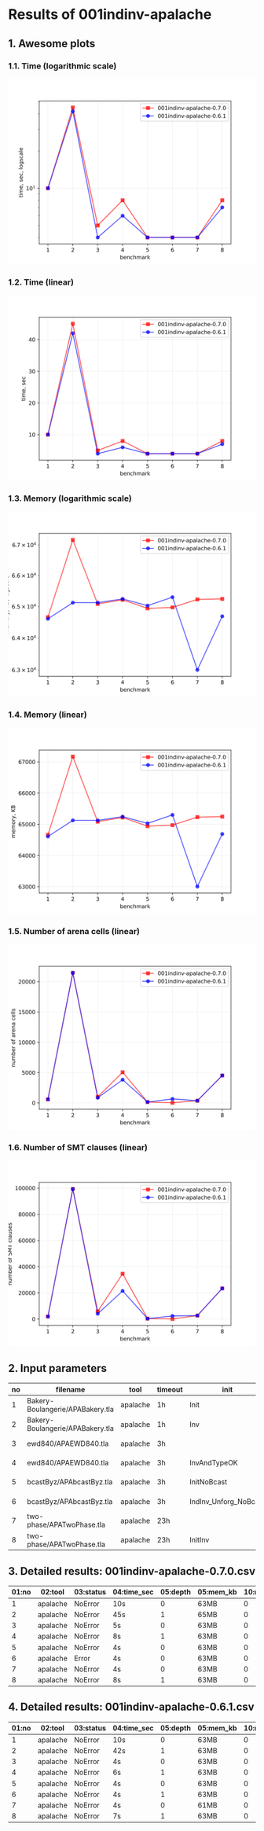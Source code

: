 # Results of 001indinv-apalache


## 1. Awesome plots

### 1.1. Time (logarithmic scale)

![time-log](001indinv-apalache-time-log.svg "Time Log")

### 1.2. Time (linear)

![time-log](001indinv-apalache-time.svg "Time Log")

### 1.3. Memory (logarithmic scale)

![mem-log](001indinv-apalache-mem-log.svg "Memory Log")

### 1.4. Memory (linear)

![mem](001indinv-apalache-mem.svg "Memory Log")

### 1.5. Number of arena cells (linear)

![ncells](001indinv-apalache-ncells.svg "Number of arena cells")

### 1.6. Number of SMT clauses (linear)

![nclauses](001indinv-apalache-nclauses.svg "Number of SMT clauses")

## 2. Input parameters

no  |  filename                          |  tool      |  timeout  |  init                   |  inv                    |  next  |  args
----|------------------------------------|------------|-----------|-------------------------|-------------------------|--------|--------------------------------
1   |  Bakery-Boulangerie/APABakery.tla  |  apalache  |  1h       |  Init                   |  Inv                    |        |  --length=0
2   |  Bakery-Boulangerie/APABakery.tla  |  apalache  |  1h       |  Inv                    |  Inv                    |        |  --length=1
3   |  ewd840/APAEWD840.tla              |  apalache  |  3h       |                         |  InvAndTypeOK           |        |  --length=0 --cinit=ConstInit10
4   |  ewd840/APAEWD840.tla              |  apalache  |  3h       |  InvAndTypeOK           |  InvAndTypeOK           |        |  --length=1 --cinit=ConstInit10
5   |  bcastByz/APAbcastByz.tla          |  apalache  |  3h       |  InitNoBcast            |  IndInv_Unforg_NoBcast  |        |  --length=0 --cinit=ConstInit4
6   |  bcastByz/APAbcastByz.tla          |  apalache  |  3h       |  IndInv_Unforg_NoBcast  |  IndInv_Unforg_NoBcast  |        |  --length=1 --cinit=ConstInit4
7   |  two-phase/APATwoPhase.tla         |  apalache  |  23h      |                         |  Inv                    |        |  --length=0 --cinit=ConstInit7
8   |  two-phase/APATwoPhase.tla         |  apalache  |  23h      |  InitInv                |  Inv                    |        |  --length=1 --cinit=ConstInit7

## 3. Detailed results: 001indinv-apalache-0.7.0.csv

01:no  |  02:tool   |  03:status  |  04:time_sec  |  05:depth  |  05:mem_kb  |  10:ninit_trans  |  11:ninit_trans  |  12:ncells  |  13:nclauses  |  14:navg_clause_len
-------|------------|-------------|---------------|------------|-------------|------------------|------------------|-------------|---------------|--------------------
1      |  apalache  |  NoError    |  10s          |  0         |  63MB       |  0               |  0               |  585        |  1.0K         |  9.0
2      |  apalache  |  NoError    |  45s          |  1         |  65MB       |  0               |  0               |  21K        |  99K          |  13
3      |  apalache  |  NoError    |  5s           |  0         |  63MB       |  0               |  0               |  1.0K       |  5.0K         |  12
4      |  apalache  |  NoError    |  8s           |  1         |  63MB       |  0               |  0               |  5.0K       |  34K          |  12
5      |  apalache  |  NoError    |  4s           |  0         |  63MB       |  0               |  0               |  141        |  296          |  9.0
6      |  apalache  |  Error      |  4s           |  0         |  63MB       |  0               |  0               |  26         |  48           |  7.0
7      |  apalache  |  NoError    |  4s           |  0         |  63MB       |  0               |  0               |  364        |  2.0K         |  6.0
8      |  apalache  |  NoError    |  8s           |  1         |  63MB       |  0               |  0               |  4.0K       |  23K          |  13

## 4. Detailed results: 001indinv-apalache-0.6.1.csv

01:no  |  02:tool   |  03:status  |  04:time_sec  |  05:depth  |  05:mem_kb  |  10:ninit_trans  |  11:ninit_trans  |  12:ncells  |  13:nclauses  |  14:navg_clause_len
-------|------------|-------------|---------------|------------|-------------|------------------|------------------|-------------|---------------|--------------------
1      |  apalache  |  NoError    |  10s          |  0         |  63MB       |  0               |  0               |  585        |  1.0K         |  8.0
2      |  apalache  |  NoError    |  42s          |  1         |  63MB       |  0               |  0               |  21K        |  99K          |  13
3      |  apalache  |  NoError    |  4s           |  0         |  63MB       |  0               |  0               |  842        |  3.0K         |  10
4      |  apalache  |  NoError    |  6s           |  1         |  63MB       |  0               |  0               |  3.0K       |  21K          |  12
5      |  apalache  |  NoError    |  4s           |  0         |  63MB       |  0               |  0               |  141        |  296          |  8.0
6      |  apalache  |  NoError    |  4s           |  1         |  63MB       |  0               |  0               |  657        |  2.0K         |  13
7      |  apalache  |  NoError    |  4s           |  0         |  61MB       |  0               |  0               |  364        |  2.0K         |  6.0
8      |  apalache  |  NoError    |  7s           |  1         |  63MB       |  0               |  0               |  4.0K       |  23K          |  13
